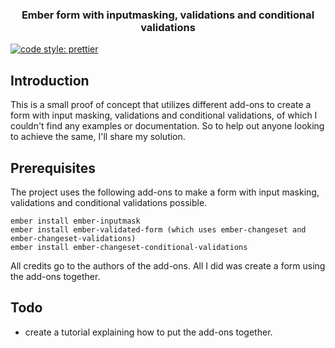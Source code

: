 
<h3 align="center">Ember form with inputmasking, validations and conditional validations</h2>

<p align="center">
  
[![code style: prettier](https://img.shields.io/badge/code_style-prettier-ff69b4.svg?style=flat-square)](https://github.com/prettier/prettier)

</p>  

## Introduction
This is a small proof of concept that utilizes different add-ons to create a form with input masking, validations and conditional validations, of which I couldn't find any examples or documentation. So to help out anyone looking to achieve the same, I'll share my solution.

## Prerequisites

The project uses the following add-ons to make a form with input masking, validations and conditional validations possible.

```
ember install ember-inputmask
ember install ember-validated-form (which uses ember-changeset and ember-changeset-validations)
ember install ember-changeset-conditional-validations
```

All credits go to the authors of the add-ons. All I did was create a form using the add-ons together.

## Todo

* create a tutorial explaining how to put the add-ons together.
